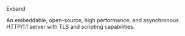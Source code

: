 Exband

An embeddable, open-source, high performance, and asynchronous HTTP/1.1 server with TLS and scripting capabilities.

